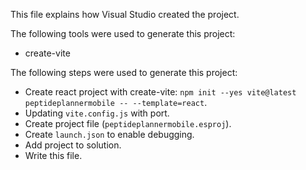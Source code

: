 This file explains how Visual Studio created the project.

The following tools were used to generate this project:
- create-vite

The following steps were used to generate this project:
- Create react project with create-vite: `npm init --yes vite@latest peptideplannermobile -- --template=react`.
- Updating `vite.config.js` with port.
- Create project file (`peptideplannermobile.esproj`).
- Create `launch.json` to enable debugging.
- Add project to solution.
- Write this file.
